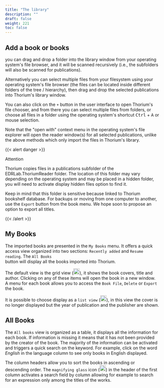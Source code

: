 ```yaml
---
title: "The library"
description: ""
draft: false
weight: 221
toc: false
---
```


## Add a book or books

you can drag and drop a folder into the library window from your operating system's file browser, and it will be scanned recursively (i.e., the subfolders will also be scanned for publications). 

Alternatively you can select multiple files from your filesystem using your operating system's file browser (the files can be located inside different folders of the tree / hierarchy), then drag and drop the selected publications into Thorium's library window.
    
You can also click on the `+` button in the user interface to open Thorium's file chooser, and from there you can select multiple files from folders, or choose all files in a folder using the operating system's shortcut <kbd>Ctrl</kbd> + <kbd>A</kbd> or mouse selection.

Note that the "open with" context menu in the operating system's file explorer will open the reader window(s) for all selected publications, unlike the above methods which only import the files in Thorium's library.

{{< alert danger >}}

Attention

Thorium copies files in a publications subfolder of the EDRLab.ThoriumReader folder. The location of this folder may vary depending on the operating system and may be placed in a hidden folder, you will need to activate display hidden files option to find it. 

Keep in mind that this folder is sensitive because linked to Thorium bookshelf database. For backups or moving from one computer to another, use the `Export` button from the book menu. We hope soon to propose an option to export all titles.

{{< /alert >}}

## My Books

The imported books are presented in the `My Books` menu.
It offers a quick access view organized into two sections:
`Recently added` and `Resume reading`. The `All Books`  
button will display all the books imported into Thorium.

The default view is the grid view (<img class="icons" src="/images/icons/baseline-view_module-24px.svg" alt="Icon grid" width="20px">), it shows the book covers, title and author.
Clicking on any of these items will open the book in a new
window. A menu for each book allows you to access the `Book File`,
`Delete` or `Export` the book.

It is possible to choose display as a `list view` (<img class="icons" src="/images/icons/baseline-view_list-24px.svg" alt="Icon list" width="20px">), in this view the cover is no longer
displayed but the year of publication and the publisher are shown.

## All Books

The ``All books`` view is organized as a table, it displays all the
information for each book. If information is missing it means that it has not
been provided by the creator of the book. The majority of the
information can be activated and triggers a quick search on the keyword.
For example, click on the word *English* in the language column to see only
books in English displayed.

The column headers allow you to sort the books in ascending or descending order.
The `magnifying glass` icon
(<img class="icons" src="/images/icons/magnifying_glass.svg" alt="" width="20px">)
in the header of the first column activates a search field by column
allowing for example to search for an expression only among the titles
of the works.
